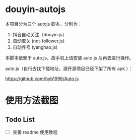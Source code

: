 # douyin-autojs

本项目分为三个 autojs 脚本，分别为：

1. 抖音自动关注（douyin.js）
2. 自动取关 (not-follower.js)
3. 自动养号 (yanghao.js)

本脚本依赖于 auto.js。故手机上请安装 auto.js 后再去进行操作。

auto.js（自行去找下载地址，源开源项目已经下架了所有 apk ）：

https://github.com/hyb1996/Auto.js




# 使用方法截图


Todo List
---

- [ ] 完善 readme 使用教程
